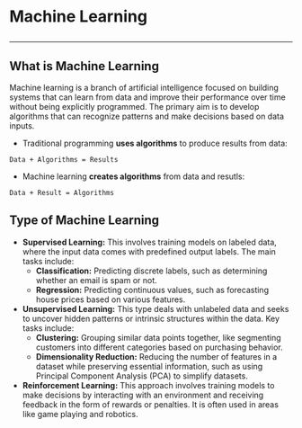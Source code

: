 # <p> Machine Learning</p>
---

## What is Machine Learning
Machine learning is a branch of artificial intelligence focused on building systems that can learn from data and improve their performance over time without being explicitly programmed. The primary aim is to develop algorithms that can recognize patterns and make decisions based on data inputs.

* Traditional programming **uses algorithms** to produce results from data:
```
Data + Algorithms = Results
```
* Machine learning **creates algorithms** from data and resutls:
```
Data + Result = Algorithms
```
## Type of Machine Learning
* **Supervised Learning:** This involves training models on labeled data, where the input data comes with predefined output labels. The main tasks include:
  * **Classification:** Predicting discrete labels, such as determining whether an email is spam or not.
  * **Regression:** Predicting continuous values, such as forecasting house prices based on various features.
* **Unsupervised Learning:** This type deals with unlabeled data and seeks to uncover hidden patterns or intrinsic structures within the data. Key tasks include:
  * **Clustering:** Grouping similar data points together, like segmenting customers into different categories based on purchasing behavior.
  * **Dimensionality Reduction:** Reducing the number of features in a dataset while preserving essential information, such as using Principal Component Analysis (PCA) to simplify datasets.
* **Reinforcement Learning:** This approach involves training models to make decisions by interacting with an environment and receiving feedback in the form of rewards or penalties. It is often used in areas like game playing and robotics.
